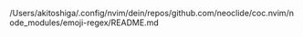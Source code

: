 /Users/akitoshiga/.config/nvim/dein/repos/github.com/neoclide/coc.nvim/node_modules/emoji-regex/README.md